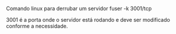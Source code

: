 Comando linux para derrubar um servidor 
fuser -k 3001/tcp

3001 é a porta onde o servidor está rodando e deve ser modificado conforme a necessidade.
